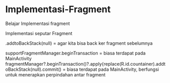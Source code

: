 # Implementasi-Fragment
Belajar Implementasi fragment

Implementasi seputar Fragment

.addtoBackStack(null) = agar kita bisa back ker fragment sebelumnya

supportFragmentManager.beginTransaction = biasa terdapat pada MainActivity fragmentManager?.beginTransaction()?.apply{replace(R.id.countainer).addtoBackStack(null).commit()
          = biasa terdapat pada MainActivity, berfungsi untuk menerapkan perpindahan antar fragment
